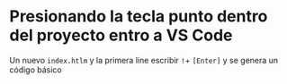 <h1> Presionando la tecla punto dentro del proyecto entro a VS Code </h1>

Un nuevo ``index.htlm``  y la primera line escribir ``!``+ ``[Enter]`` y se genera un código básico 

